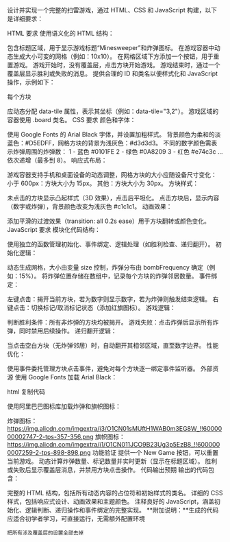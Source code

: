 设计并实现一个完整的扫雷游戏，通过 HTML、CSS 和 JavaScript 构建，以下是详细要求：

HTML 要求
使用语义化的 HTML 结构：

包含标题区域，用于显示游戏标题“Minesweeper”和炸弹图标。
在游戏容器中动态生成大小可变的网格（例如：10x10）。
在网格区域下方添加一个按钮，用于重置游戏。
游戏开始时，没有覆盖层，点击方块开始游戏。
游戏结束时，通过一个覆盖层显示胜利或失败的消息。
提供合理的 ID 和类名以便样式化和 JavaScript 操作，示例如下：

每个方块 <div> 应动态分配 data-tile 属性，表示其坐标（例如：data-tile="3,2"）。
游戏区域的容器使用 .board 类名。
CSS 要求
颜色和字体：

使用 Google Fonts 的 Arial Black 字体，并设置加粗样式。
背景颜色为柔和的淡蓝色：#D5EDFF，网格方块的背景为浅灰色：#d3d3d3。
不同的数字颜色需表示炸弹周围的炸弹数：
1 - 蓝色 #0101FE
2 - 绿色 #0A8209
3 - 红色 #e74c3c
...依次递增（最多到 8）。
响应式布局：

游戏容器支持手机和桌面设备的动态调整，网格方块的大小应随设备尺寸变化：
小于 600px：方块大小为 15px。
其他：方块大小为 30px。
方块样式：

未点击的方块显示凸起样式（3D 效果），点击后平坦化。
点击方块后，显示内容（数字或炸弹），背景颜色改变为浅灰色 #c1c1c1。
动画效果：

添加平滑的过渡效果（transition: all 0.2s ease）用于方块翻转或颜色变化。
JavaScript 要求
模块化代码结构：

使用独立的函数管理初始化、事件绑定、逻辑处理（如胜利检查、递归翻开）。
初始化逻辑：

动态生成网格，大小由变量 size 控制，炸弹分布由 bombFrequency 确定（例如：15%）。
将炸弹位置存储在数组中，记录每个方块的炸弹邻居数量。
事件绑定：

左键点击：揭开当前方块，若为数字则显示数字，若为炸弹则触发结束逻辑。
右键点击：切换标记/取消标记状态（添加红旗图标）。
游戏逻辑：

判断胜利条件：所有非炸弹的方块均被揭开。
游戏失败：点击炸弹后显示所有炸弹，同时禁用后续操作。
递归翻开逻辑：

当点击空白方块（无炸弹邻居）时，自动翻开其相邻区域，直至数字边界。
性能优化：

使用事件委托管理方块点击事件，避免对每个方块逐一绑定事件监听器。
外部资源
使用 Google Fonts 加载 Arial Black：

html
复制代码
<link href="https://fonts.googleapis.com/css2?family=Arial:wght@900&display=swap" rel="stylesheet">
使用阿里巴巴图标库加载炸弹和旗帜图标：

炸弹图标：https://img.alicdn.com/imgextra/i3/O1CN01sMUftH1WAB0m3EG8W_!!6000000002747-2-tps-357-356.png
旗帜图标：https://img.alicdn.com/imgextra/i1/O1CN011JCO9B23Ug3p5EzB8_!!6000000007259-2-tps-898-898.png
功能验证
提供一个 New Game 按钮，可以重置当前游戏。
动态计算炸弹数量、标记数量并实时更新（显示在标题区域）。
胜利或失败后显示覆盖层消息，并禁用方块点击操作。
代码输出预期
输出的代码包含：

完整的 HTML 结构，包括所有动态内容的占位符和初始样式的类名。
详细的 CSS 样式，包括响应式设计、动画效果和主题颜色。
注释良好的 JavaScript，涵盖初始化、逻辑判断、递归操作和事件绑定的完整实现。
**附加说明：**生成的代码应适合初学者学习，可直接运行，无需额外配置环境
```
把所有涉及覆盖层的设置全部去掉